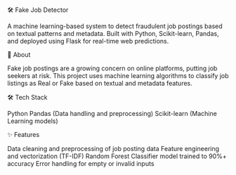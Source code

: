 🛠️ Fake Job Detector

A machine learning-based system to detect fraudulent job postings based on textual patterns and metadata.
Built with Python, Scikit-learn, Pandas, and deployed using Flask for real-time web predictions.

🧠 About

Fake job postings are a growing concern on online platforms, putting job seekers at risk.
This project uses machine learning algorithms to classify job listings as Real or Fake based on textual and metadata features.

🛠️ Tech Stack

Python
Pandas (Data handling and preprocessing)
Scikit-learn (Machine Learning models)

✨ Features

Data cleaning and preprocessing of job posting data
Feature engineering and vectorization (TF-IDF)
Random Forest Classifier model trained to 90%+ accuracy
Error handling for empty or invalid inputs
